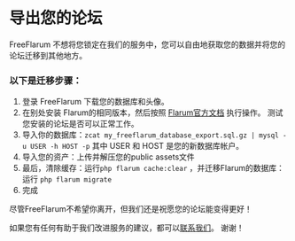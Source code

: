 # 导出您的论坛

FreeFlarum 不想将您锁定在我们的服务中，您可以自由地获取您的数据并将您的论坛迁移到其他地方。 

### 以下是迁移步骤：

1. 登录 FreeFlarum 下载您的数据库和头像。
2. 在别处安装 Flarum的相同版本，然后按照 [Flarum官方文档](https://docs.flarum.org/zh/install/) 执行操作。 测试您安装的论坛是否可以正常工作。
3. 导入你的数据库：`zcat my_freeflarum_database_export.sql.gz | mysql -u USER -h HOST -p` 其中 USER 和 HOST 是您的新数据库帐户。
4. 导入您的资产：上传并解压您的public assets文件
5. 最后，清除缓存：运行`php flarum cache:clear`  ，并迁移Flarum的数据库：运行 `php flarum migrate`
6. 完成

尽管FreeFlarum不希望你离开，但我们还是祝愿您的论坛能变得更好！

如果您有任何有助于我们改进服务的建议，都可以[联系我们](https://freeflarum.com/support)。 谢谢！
